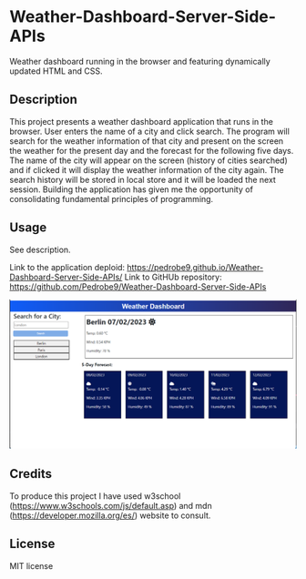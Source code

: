 # Weather-Dashboard-Server-Side-APIs
Weather dashboard running in the browser and featuring dynamically updated HTML and CSS.


## Description

This project presents a weather dashboard application that runs in the browser. User enters the name of a city and click search. The program will search for the weather information of that city and present on the screen the weather for the present day and the forecast for the following five days. The name of the city will appear on the screen (history of cities searched) and if clicked it will display the weather information of the city again. The search history will be stored in local store and it will be loaded the next session.
Building the application has given me the opportunity of consolidating fundamental principles of programming.


## Usage

See description.

Link to the application deploid:   https://pedrobe9.github.io/Weather-Dashboard-Server-Side-APIs/
Link to GitHUb repository:   https://github.com/Pedrobe9/Weather-Dashboard-Server-Side-APIs  


![weather dashboard screenshot](screenshots/weather-dashboard.png)


## Credits

To produce this project I have used w3school (https://www.w3schools.com/js/default.asp) and mdn (https://developer.mozilla.org/es/) website to consult.


## License

MIT license


